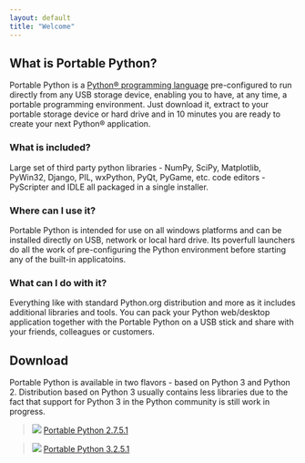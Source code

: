 ```yaml
---
layout: default
title: "Welcome"
---
```

## What is Portable Python?
Portable Python is a [Python® programming language](http://Python.org/ "Python® programming language") pre-configured to run directly from any USB storage device, enabling you to have, at any time, a portable programming environment. Just download it, extract to your portable storage device or hard drive and in 10 minutes you are ready to create your next Python® application.

### What is included?
Large set of third party python libraries - NumPy, SciPy, Matplotlib, PyWin32, Django, PIL, wxPython, PyQt, PyGame, etc.  code editors - PyScripter and IDLE all packaged in a single installer.

### Where can I use it?
Portable Python is intended for use on all windows platforms and can be installed directly on USB, network or local hard drive. Its poverfull launchers do all the work of pre-configuring the Python environment before starting any of the built-in applicatoins.

### What can I do with it?
Everything like with standard Python.org distribution and more as it includes additional libraries and tools. You can pack your Python web/desktop application together with the Portable Python on a USB stick and share with your friends, colleagues or customers.

## Download
Portable Python is available in two flavors - based on Python 3 and Python 2. Distribution based on Python 3 usually contains less libraries due to the fact that support for Python 3 in the Python community is still work in progress.

> ![][dllogo] [Portable Python 2.7.5.1]({{site.url}}/wiki/PortablePython2.7.5.1/ "Download Portable Python 2.7.5.1") 

> ![][dllogo] [Portable Python 3.2.5.1]({{site.url}}/wiki/PortablePython3.2.5.1/ "Download Portable Python 3.2.5.1")

[dllogo]: {{site.url}}/images/download.png


